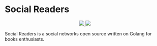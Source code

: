 # Social Readers

<p align="center">
    <a href="https://github.com/aperezgdev/social-readers/actions/workflows/golang-ci.yml">
        <img src="https://github.com/aperezgdev/social-readers/actions/workflows/golang-ci.yml/badge.svg">
    </a>
    <a href="https://github.com/fgrosse/go-coverage-report/blob/main/LICENSE">
        <img src="https://img.shields.io/badge/license-Apache%202.0-blue?style=flat-square">
    </a>
</p>


Social Readers is a social networks open source written on Golang for books enthusiasts.

